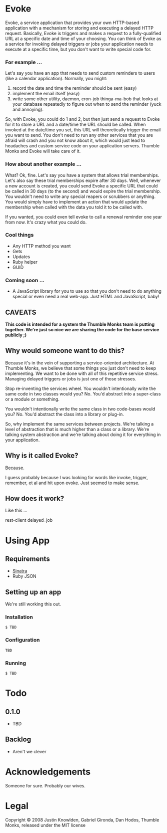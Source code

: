 # Evoke

Evoke, a service application that provides your own HTTP-based application with a mechanism for storing and executing a delayed HTTP request. Basically, Evoke is triggers and makes a request to a fully-qualified URL at a specific date and time of your choosing. You can think of Evoke as a service for invoking delayed triggers or jobs your application needs to execute at a specific time, but you don't want to write special code for.

### For example ...

Let's say you have an app that needs to send custom reminders to users (like a calendar application). Normally, you might:

1. record the date and time the reminder should be sent (easy)
2. implement the email itself (easy)
3. write some other utility, daemon, cron-job thinga-ma-bob that looks at your database repeatedly to figure out when to send the reminder (yuck and annoying).

So, with Evoke, you could do 1 and 2, but then just send a request to Evoke for it to store a URL and a date/time the URL should be called. When invoked at the date/time you set, this URL will theoretically trigger the email you want to send. You don't need to run any other services that you are afraid will crash and you not know about it, which would just lead to headaches and custom service code on your application servers. Thumble Monks and Evoke will take care of it.

### How about another example ...

What? Ok, fine. Let's say you have a system that allows trial memberships. Let's also say these trial memberships expire after 30 days. Well, whenever a new account is created, you could send Evoke a specific URL that could be called in 30 days (to the second) and would expire the trial membership. You wouldn't need to write any special reapers or scrubbers or anything. You would simply have to implement an action that would update the membership when called with the data you told it to be called with.

If you wanted, you could even tell evoke to call a renewal reminder one year from now. It's crazy what you could do.

### Cool things

* Any HTTP method you want
* Gets
* Updates
* Ruby helper
* GUID

### Coming soon ...

* A JavaScript library for you to use so that you don't need to do anything special or even need a real web-app. Just HTML and JavaScript, baby!

## CAVEATS

**This code is intended for a system the Thumble Monks team is putting together. We're just so nice we are sharing the code for the base service publicly ;)**

## Why would someone want to do this?

Because it's in the vein of supporting a service-oriented architecture. At Thumble Monks, we believe that some things you just don't need to keep implementing. We want to be done with all of this repetitive service stress. Managing delayed triggers or jobs is just one of those stresses.

Stop re-inventing the services wheel. You wouldn't intentionally write the same code in two classes would you? No. You'd abstract into a super-class or a module or something.

You wouldn't intentionally write the same class in two code-bases would you? No. You'd abstract the class into a library or plug-in.

So, why implement the same services between projects. We're talking a level of abstraction that is much higher than a class or a library. We're talking system abstraction and we're talking about doing it for everything in your application.

## Why is it called Evoke?

Because.

I guess probably because I was looking for words like invoke, trigger, remember, et al and hit upon evoke. Just seemed to make sense.

## How does it work?

Like this ...

rest-client
delayed_job

# Using App

## Requirements

* [Sinatra](http://github.com/bmizerany/sinatra/tree/master)
* Ruby JSON

## Setting up an app

We're still working this out.

### Installation


    $ TBD

### Configuration

    TBD

### Running

    $ TBD

# Todo

## 0.1.0

* TBD

## Backlog

* Aren't we clever

# Acknowledgements

Someone for sure. Probably our wives.

# Legal

Copyright &copy; 2008 Justin Knowlden, Gabriel Gironda, Dan Hodos, Thumble Monks, released under the MIT license
